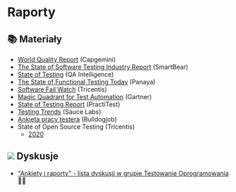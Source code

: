 # Raporty

## 📚 Materiały <a href="materialy" id="materialy"></a>

* [World Quality Report](https://www.microfocus.com/media/report/world-quality-report-2021-22.pdf) (Capgemini)
* [The State of Software Testing Industry Report](https://smartbear.com/resources/?Search=state%20of%20testing\&Type=eBooks) (SmartBear)
* [State of Testing](https://qablog.practitest.com/state-of-testing/) (QA Intelligence)
* [The State of Functional Testing Today](https://go.panaya.com/testing-trends-survey-2018.html) (Panaya)
* [Software Fail Watch](https://www.tricentis.com/resources/software-fail-watch-5th-edition/) (Tricentis)
* [Magic Quadrant for Test Automation](https://www.tricentis.com/resources/gartner-magic-quadrant-software-test-automation/) (Gartner)
* [State of Testing Report](https://qablog.practitest.com/state-of-testing-report-2019/) (PractiTest)
* [Testing Trends](https://saucelabs.com/resources/white-papers/testing-trends-for-2018) (Sauce Labs)
* [Ankieta pracy testera](https://bulldogjob.pl/it_report/2020/tester) (Bulldogjob)
* State of Open Source Testing (Tricentis)
  * [2020](https://www.tricentis.com/state-of-open-source-2020/)

## ![](https://firebasestorage.googleapis.com/v0/b/gitbook-28427.appspot.com/o/assets%2F-LH5DbF8PruqD5AZtwmh%2F-LIClGvQkKBYdeSEtDhc%2F-LIClJO47j2s5w4uhanp%2Ficons8-facebook-50.png?alt=media\&token=572b2d58-2450-4e88-984c-b630918f94b3) **Dyskusje** <a href="dyskusje" id="dyskusje"></a>

* ​["Ankiety i raporty" - lista dyskusji w grupie Testowanie Oprogramowania](https://www.facebook.com/groups/141683635854223/post_tags/?post_tag_id=1765192506836653) 🏤🌞
